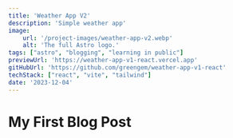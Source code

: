 ```yaml
---
title: 'Weather App V2'
description: 'Simple weather app'
image:
    url: '/project-images/weather-app-v2.webp'
    alt: 'The full Astro logo.'
tags: ["astro", "blogging", "learning in public"]
previewUrl: 'https://weather-app-v1-react.vercel.app'
gitHubUrl: 'https://github.com/greengem/weather-app-v1-react'
techStack: ["react", "vite", "tailwind"]
date: '2023-12-04'
---
```

# My First Blog Post
